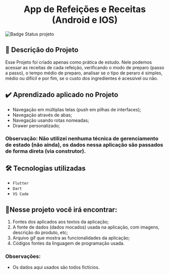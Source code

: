 <h1 align="center"> App de Refeições e Receitas (Android e IOS) </h1>

![Badge Status projeto](http://img.shields.io/static/v1?label=STATUS&message=CONCLUÍDO&color=GREEN&style=for-the-badge)

## :hammer: Descrição do Projeto
Esse Projeto foi criado apenas como prática de estudo. Nele podemos acessar as receitas de cada refeição, verificando o modo de preparo (passo a passo), o tempo médio de preparo, analisar se o tipo de peraro é simples, médio ou difícil e por fim, se o custo dos ingredientes é acessível ou não.
##

## ✔️ Aprendizado aplicado no Projeto

- Navegação em múltiplas telas (push em pilhas de interfaces);
- Navegação através de abas;
- Navegação usando rotas nomeadas;
- Drawer personalizado;

### Observação: Não utilizei nenhuma técnica de gerenciamento de estado (não ainda), os dados nessa aplicação são passados de forma direta (via construtor).
##

## 🛠️ Tecnologias utilizadas
- `Flutter`
- `Dart`
- `VS Code`

##

## 📁Nesse projeto você irá encontrar:

1. Fontes dos aplicados aos textos da aplicação;
2. A fonte de dados (dados mocados) usada na aplicação, com imagens, descrição do produto, etc;
3. Arquivo gif que mostra as funcionalidades da aplicação;
4. Códigos fontes da linguagem de programação usada.

### Observações:

- Os dados aqui usados são todos fictícios.
